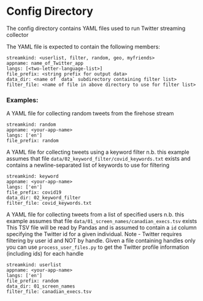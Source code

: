 # Config Directory

The config directory contains YAML files used to run Twitter streaming collector

The YAML file is expected to contain the following members:


    streamkind: <userlist, filter, random, geo, myfriends>
    appname: name_of_Twitter_app
    langs: [<two-letter-language-list>]
    file_prefix: <string prefix for output data>
    data_dir: <name of `data` subdirectory containing filter list>
    filter_file: <name of file in above directory to use for filter list>
    
### Examples:

A YAML file for collecting random tweets from the firehose stream

    streamkind: random
    appname: <your-app-name>
    langs: ['en']
    file_prefix: random

A YAML file for collecting tweets using a keyword filter
n.b. this example assumes that file `data/02_keyword_filter/covid_keywords.txt` exists
and contains a newline-separated list of keywords to use for filtering

    streamkind: keyword
    appname: <your-app-name>
    langs: ['en']
    file_prefix: covid19
    data_dir: 02_keyword_filter
    filter_file: covid_keywords.txt


A YAML file for collecting tweets from a list of specified users
n.b. this example assumes that file `data/01_screen_names/canadian_execs.tsv` exists
This TSV file will be read by Pandas and is assumed to contain a `id` column 
specifying the Twitter id for a given individual. Note - Twitter requires filtering by user
id and NOT by handle. Given a file containing handles only you can use `process_user_files.py`
to get the Twitter profile information (including ids) for each handle

    streamkind: userlist
    appname: <your-app-name>
    langs: ['en']
    file_prefix: random
    data_dir: 01_screen_names
    filter_file: canadian_execs.tsv





